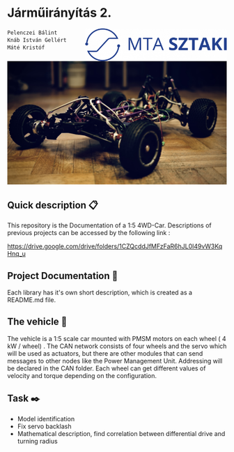 # Járműirányítás 2.

<img align="right" width="325" height="75" src="https://github.com/istvan-knab/jarmuiranyitas_2/blob/main/Old%20Documentation/Pictures/sztaki_logo_kek.png">

`Pelenczei Bálint` </br>
`Knáb István Gellért`</br>
`Máté Kristóf`



![alt text](https://github.com/istvan-knab/jarmuiranyitas_2/blob/main/Old%20Documentation/Pictures/_DSC6410.jpg)
## Quick description 📋

This repository is the Documentation of a 1:5 4WD-Car. Descriptions of previous projects  can be accessed by the following link : 

https://drive.google.com/drive/folders/1CZQcddJfMFzFaR6hJL0l49vW3KqHnq_u

## Project Documentation 📑

Each library has it's own short description, which is created as a README.md file.

## The vehicle 🚗

The vehicle is a 1:5 scale car mounted with PMSM motors on each wheel ( 4 kW / wheel) . The CAN network consists of four wheels and the servo which will be used as actuators, but there are other modules that can send messages to other nodes like the Power Management Unit. Addressing will be declared in the CAN folder. Each wheel can get different values of velocity and torque depending on the configuration.


## Task ✒️

- Model identification
- Fix servo backlash
- Mathematical description, find correlation between differential drive and turning radius
